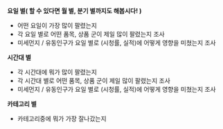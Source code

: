 **요일 별( 할 수 있다면 월 별, 분기 별까지도 해봅시다! )**  
  - 어떤 요일이 가장 많이 팔렸는지  
  - 각 요일 별로 어떤 품목, 상품 군이 제일 많이 팔렸는지 조사  
  - 미세먼지 / 유동인구가 요일 별로 (시청률, 실적)에 어떻게 영향을 미쳤는지 조사  
  


**시간대 별**  
  - 각 시간대에 뭐가 많이 팔렸는지  
  - 각 시간대 별로 어떤 품목, 상품 군이 제일 많이 팔렸는지 조사  
  - 미세먼지 / 유동인구가 요일 별로 (시청률, 실적)에 어떻게 영향을 미쳤는지 조사  




**카테고리 별**
  - 카테고리중에 뭐가 가장 잘나갔는지  
